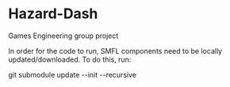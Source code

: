 # Hazard-Dash
Games Engineering group project



In order for the code to run, SMFL components need to be locally updated/downloaded. To do this, run:

git submodule update --init --recursive
